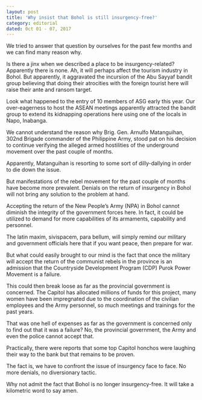 ```yaml
---
layout: post
title: 'Why insist that Bohol is still insurgency-free?'
category: editorial
dated: 0ct 01 - 07, 2017
---
```


We tried to answer that question by ourselves for the past few months and we can find many reason why.

Is there a jinx when we described a place to be insurgency-related? Apparently there is none.
Ah, it will perhaps affect the tourism industry in Bohol. But apparently, it aggravated the incursion of the Abu Sayyaf bandit group believing that doing their atrocities with the foreign tourist here will raise their ante and ransom target.

Look what happened to the entry of 10 members of ASG early this year. Our over-eagerness to host the ASEAN meetings apparently attracted the bandit group to extend its kidnapping operations here using one of the locals in Napo, Inabanga.

We cannot understand the reason why Brig. Gen. Arnulfo Matanguihan, 302nd Brigade commander of the Philippine Army, stood pat on his decision to continue verifying the alleged armed hostilities of the underground movement over the past couple of months.

Apparently, Matanguihan is resorting to some sort of dilly-dallying in order to die down the issue.

But manifestations of the rebel movement for the past couple of months have become more prevalent. Denials on the return of insurgency in Bohol will not bring any solution to the problem at hand.

Accepting the return of the New People’s Army (NPA) in Bohol cannot diminish the integrity of the government forces here. In fact, it could be utilized to demand for more capabilities of its armaments, capability and personnel.

The latin maxim, sivispacem, para bellum, will simply remind our military and government officials here that if you want peace, then prepare for war. 

But what could easily brought to our mind is the fact that once the military will accept the return of the communist rebels in the province is an admission that the Countryside Development Program (CDP) Purok Power Movement is a failure.

This could then break loose as far as the provincial government is concerned. The Capitol has allocated millions of funds for this project, many women have been impregnated due to the coordination of the civilian employees and the Army personnel, so much meetings and trainings for the past years.

That was one hell of expenses as far as the government is concerned only to find out that it was a failure? No, the provincial government, the Army and even the police cannot accept that.

Practically, there were reports that some top Capitol honchos were laughing their way to the bank but that remains to be proven.

The fact is, we have to confront the issue of insurgency face to face. No more denials, no diversionary tactic.

Why not admit the fact that Bohol is no longer insurgency-free. It will take a kilometric word to say amen.


